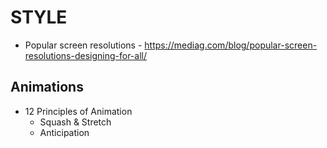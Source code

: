 # STYLE

  - Popular screen resolutions - https://mediag.com/blog/popular-screen-resolutions-designing-for-all/

## Animations

  - 12 Principles of Animation
    - Squash & Stretch
    - Anticipation
